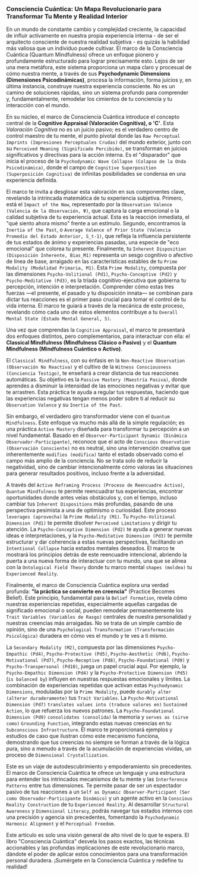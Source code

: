### Consciencia Cuántica: Un Mapa Revolucionario para Transformar Tu Mente y Realidad Interior

En un mundo de constante cambio y complejidad creciente, la capacidad de influir activamente en nuestra propia experiencia interna - de ser el arquitecto consciente de nuestra realidad subjetiva - es quizás la habilidad más valiosa que un individuo puede cultivar. El marco de la Consciencia Cuántica (Quantum Mindfulness) ofrece un enfoque pionero y profundamente estructurado para lograr precisamente esto. Lejos de ser una mera metáfora, este sistema proporciona un mapa claro y procesual de cómo nuestra mente, a través de sus **Psychodynamic Dimensions (Dimensiones Psicodinámicas)**, procesa la información, forma juicios y, en última instancia, construye nuestra experiencia consciente. No es un camino de soluciones rápidas, sino un sistema profundo para comprender y, fundamentalmente, remodelar los cimientos de tu conciencia y tu interacción con el mundo.

En su núcleo, el marco de Consciencia Cuántica introduce el concepto central de la **Cognitive Appraisal (Valoración Cognitiva), o 'C'**. Esta *Valoración Cognitiva* no es un juicio pasivo; es el verdadero centro de control maestro de tu mente, el punto pivotal donde las `Raw Perceptual Imprints (Impresiones Perceptuales Crudas)` del mundo exterior, junto con su `Perceived Meaning (Significado Percibido)`, se transforman en juicios significativos y directivas para la acción interna. Es el "disparador" que inicia el proceso de la `Psychodynamic Wave Collapse (Colapso de la Onda Psicodinámica)`, donde el campo de `Cognitive Superposition (Superposición Cognitiva)` de infinitas posibilidades se condensa en una experiencia definida.

El marco te invita a desglosar esta valoración en sus componentes clave, revelando la intrincada matemática de tu experiencia subjetiva. Primero, está el `Impact of the Now`, representado por la `Observation Valence (Valencia de la Observación, Ψ)`, que captura la carga emocional o la calidad subjetiva de tu experiencia actual. Esta es la reacción inmediata, el "qué siento ahora mismo" frente a un estímulo. Segundo, encontramos la `Inertia of the Past`, o `Average Valence of Prior State (Valencia Promedio del Estado Anterior, S_t-1)`, que refleja la influencia persistente de tus estados de ánimo y experiencias pasadas, una especie de "eco emocional" que colorea tu presente. Finalmente, tu `Inherent Disposition (Disposición Inherente, Bias_M1)` representa un sesgo cognitivo o afectivo de línea de base, arraigado en las características estables de tu `Prime Modality (Modalidad Primaria, M1)`. Esta `Prime Modality`, compuesta por las dimensiones `Psycho-Volitional (Pd1)`, `Psycho-Conceptive (Pd2)` y `Psycho-Meditative (Pd3)`, es la tríada cognitivo-ejecutiva que gobierna tu percepción, intención e interpretación. Comprender cómo estas tres fuerzas —el presente, el pasado y tu disposición innata— se combinan para dictar tus reacciones es el primer paso crucial para tomar el control de tu vida interna. El marco te guiará a través de la mecánica de este proceso, revelando cómo cada uno de estos elementos contribuye a tu `Overall Mental State (Estado Mental General, S)`.

Una vez que comprendas la `Cognitive Appraisal`, el marco te presentará dos enfoques distintos, pero complementarios, para interactuar con ella: el **Classical Mindfulness (Mindfulness Clásico o Pasivo)** y el **Quantum Mindfulness (Mindfulness Cuántico o Activo)**.

El `Classical Mindfulness`, con su énfasis en la `Non-Reactive Observation (Observación No Reactiva)` y el cultivo de la `Witness Consciousness (Conciencia Testigo)`, te enseñará a crear distancia de tus reacciones automáticas. Su objetivo es la `Passive Mastery (Maestría Pasiva)`, donde aprendes a disminuir la intensidad de las emociones negativas y evitar que te arrastren. Esta práctica te ayuda a regular tus respuestas, haciendo que las experiencias negativas tengan menos poder sobre ti al reducir su `Observation Valence` y su `Inertia of the Past`.

Sin embargo, el verdadero giro transformador viene con el `Quantum Mindfulness`. Este enfoque va mucho más allá de la simple regulación; es una práctica `Active Mastery` diseñada para transformar tu percepción a un nivel fundamental. Basado en el `Observer-Participant Dynamic (Dinámica Observador-Participante)`, reconoce que el acto de `Conscious Observation (Observación Consciente)` no es neutral, sino una intervención creativa que inherentemente `modifies (modifica)` tanto el estado observado como el campo más amplio de la conciencia. No se trata solo de reducir la negatividad, sino de cambiar intencionalmente cómo valoras las situaciones para generar resultados positivos, incluso frente a la adversidad.

A través del `Active Reframing Process (Proceso de Reencuadre Activo)`, `Quantum Mindfulness` te permite reencuadrar tus experiencias, encontrar oportunidades donde antes veías obstáculos y, con el tiempo, incluso cambiar tus `Inherent Dispositions` más profundas, pasando de una perspectiva pesimista a una de optimismo o curiosidad. Este proceso `leverages (aprovecha)` la `Prime Modality (M1)`. Tu `Psycho-Volitional Dimension (Pd1)` te permite disolver `Perceived Limitations` y dirigir tu atención. La `Psycho-Conceptive Dimension (Pd2)` te ayuda a generar nuevas ideas e interpretaciones, y la `Psycho-Meditative Dimension (Pd3)` te permite estructurar y dar coherencia a estas nuevas perspectivas, facilitando un `Intentional Collapse` hacia estados mentales deseados. El marco te mostrará los principios detrás de este reencuadre intencional, abriendo la puerta a una nueva forma de interactuar con tu mundo, una que se alinea con la `Ontological Field Theory` donde tu marco mental `shapes (moldea)` tu `Experienced Reality`.

Finalmente, el marco de Consciencia Cuántica explora una verdad profunda: **"la práctica se convierte en creencia"** (Practice Becomes Belief). Este principio, fundamental para la `Belief Formation`, revela cómo nuestras experiencias repetidas, especialmente aquellas cargadas de significado emocional o social, pueden remodelar permanentemente los `Trait Variables (Variables de Rasgo)` centrales de nuestra personalidad y nuestras creencias más arraigadas. No se trata de un simple cambio de opinión, sino de una `Psychological Transformation (Transformación Psicológica)` duradera en cómo ves el mundo y te ves a ti mismo.

La `Secondary Modality (M2)`, compuesta por las dimensiones `Psycho-Empathic (Pd4)`, `Psycho-Protective (Pd5)`, `Psycho-Aesthetic (Pd6)`, `Psycho-Motivational (Pd7)`, `Psycho-Receptive (Pd8)`, `Psycho-Foundational (Pd9)` y `Psycho-Transpersonal (Pd10)`, juega un papel crucial aquí. Por ejemplo, la `Psycho-Empathic Dimension (Pd4)` y la `Psycho-Protective Dimension (Pd5)` (`is balanced by`) influyen en nuestras respuestas emocionales y límites. La combinación de experiencias repetidas que activan estas `Psychodynamic Dimensions`, moduladas por la `Prime Modality`, puede `durably alter (alterar duraderamente)` tus `Trait Variables`. La `Psycho-Motivational Dimension (Pd7)` `translates values into (traduce valores en)` `Sustained Action`, lo que refuerza los nuevos patrones. La `Psycho-Foundational Dimension (Pd9)` `consolidates (consolida)` la memoria y `serves as (sirve como)` `Grounding Function`, integrando estas nuevas creencias en tu `Subconscious Infrastructure`. El marco te proporcionará ejemplos y estudios de caso que ilustran cómo este mecanismo funciona, demostrando que tus creencias no siempre se forman a través de la lógica pura, sino a menudo a través de la acumulación de experiencias vividas, un proceso de `Dimensional Crystallization`.

Este es un viaje de autodescubrimiento y empoderamiento sin precedentes. El marco de Consciencia Cuántica te ofrece un lenguaje y una estructura para entender los intrincados mecanismos de tu mente y las `Interference Patterns` entre tus dimensiones. Te permite pasar de ser un espectador pasivo de tus reacciones a un `Self as Dynamic Observer-Participant (Ser como Observador-Participante Dinámico)` y un agente activo en la `Conscious Reality Construction` de tu `Experienced Reality`. Al desarrollar `Structural Awareness` y `Dimensional Literacy`, podrás navegar tus estados internos con una precisión y agencia sin precedentes, fomentando la `Psychodynamic Harmonic Alignment` y el `Perceptual Freedom`.

Este artículo es solo una visión general de alto nivel de lo que te espera. El libro "Consciencia Cuántica" desvela los pasos exactos, las técnicas accionables y las profundas implicaciones de este revolucionario marco, dándote el poder de aplicar estos conocimientos para una transformación personal duradera. ¡Sumérgete en la Consciencia Cuántica y redefine tu realidad!